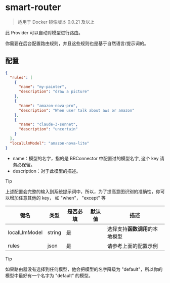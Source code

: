 # smart-router

> 适用于 Docker 镜像版本 0.0.21 及以上

此 Provider 可以自动对模型进行路由。

你需要在后台配置路由规则，并且这些规则也是基于自然语言/提示词的。

## 配置

```json
{
  "rules": [
    {
      "name": "my-painter",
      "description": "draw a picture"
    },
    {
      "name": "amazon-nova-pro",
      "description": "When user talk about aws or amazon"
    },
    {
      "name": "claude-3-sonnet",
      "description": "uncertain"
    }
  ],
  "localLlmModel": "amazon-nova-lite"
}
```

- name：模型的名字，指的是 BRConnector 中配置过的模型名字, 这个 key 请务必保留。
- description：对于此模型的描述。


> [!TIP]  
>
> 上述配置会完整的输入到系统提示词中，所以，为了提高意图识别的准确性，你可以增加任意其他的 key， 如 "when"， "except" 等


| 键名 | 类型 | 是否必填 | 默认值 | 描述 |
|------|------|----------|--------|------|
| localLlmModel | string | 是 |  | 选择支持**函数调用**的本地模型 |
| rules | json | 是 |  | 请参考上面的配置示例 |

> [!TIP]  
>
> 如果路由器没有选择到任何模型，他会把模型的名字降级为 "default"，所以你的模型中最好有一个名字为 "default" 的模型。